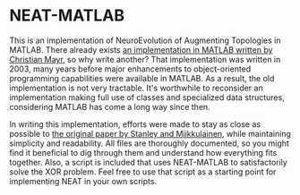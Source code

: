 # NEAT-MATLAB
This is an implementation of NeuroEvolution of Augmenting Topologies in MATLAB. There already exists [an implementation in MATLAB written by Christian Mayr](http://nn.cs.utexas.edu/?neatmatlab), so why write another? That implementation was written in 2003, many years before major enhancements to object-oriented programming capabilities were available in MATLAB. As a result, the old implementation is not very tractable. It's worthwhile to reconsider an implementation making full use of classes and specialized data structures, considering MATLAB has come a long way since then.

In writing this implementation, efforts were made to stay as close as possible to [the original paper by Stanley and Miikkulainen](http://nn.cs.utexas.edu/downloads/papers/stanley.ec02.pdf), while maintaining simplicity and readability. All files are thoroughly documented, so you might find it beneficial to dig through them and understand how everything fits together. Also, a script is included that uses NEAT-MATLAB to satisfactorily solve the XOR problem. Feel free to use that script as a starting point for implementing NEAT in your own scripts.
